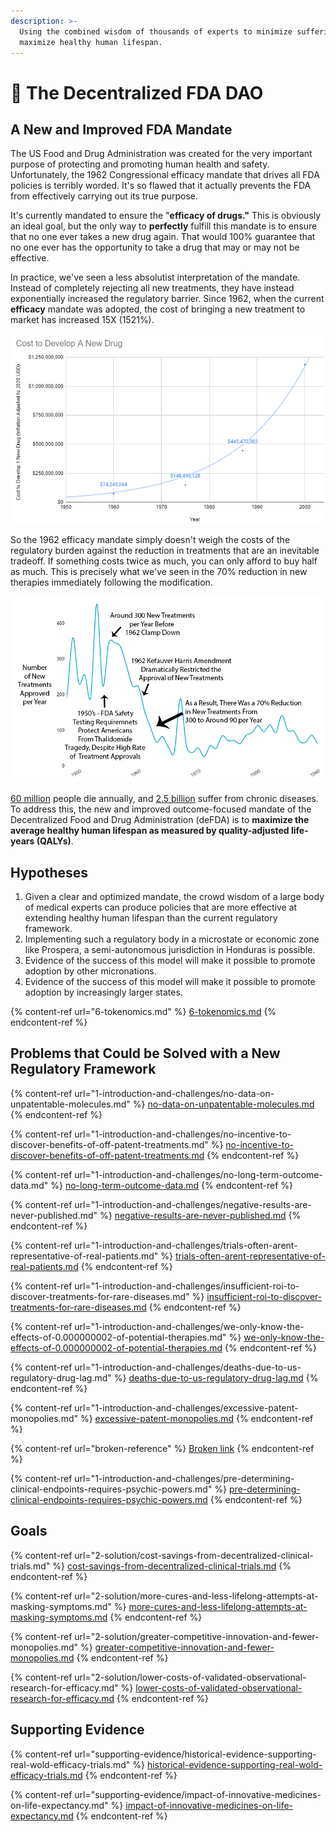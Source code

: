 ```yaml
---
description: >-
  Using the combined wisdom of thousands of experts to minimize suffering and
  maximize healthy human lifespan.
---
```


# 💊 The Decentralized FDA DAO

## A New and Improved FDA Mandate

The US Food and Drug Administration was created for the very important purpose of protecting and promoting human health and safety.  Unfortunately, the 1962 Congressional efficacy mandate that drives all FDA policies is terribly worded.  It's so flawed that it actually prevents the FDA from effectively carrying out its true purpose.&#x20;

It's currently mandated to ensure the "**efficacy of drugs."** This is obviously an ideal goal, but the only way to **perfectly** fulfill this mandate is to ensure that no one ever takes a new drug again.  That would 100% guarantee that no one ever has the opportunity to take a drug that may or may not be effective.&#x20;

In practice, we've seen a less absolutist interpretation of the mandate. Instead of completely rejecting all new treatments, they have instead exponentially increased the regulatory barrier. Since 1962, when the current **efficacy** mandate was adopted, the cost of bringing a new treatment to market has increased 15X (1521%).

![The Average Cost to Bring a New Drug to Market (Including Failures)](.gitbook/assets/cost-to-develop-a-drug-chart.png)



So the 1962 efficacy mandate simply doesn't weigh the costs of the regulatory burden against the reduction in treatments that are an inevitable tradeoff.  If something costs twice as much, you can only afford to buy half as much.  This is precisely what we've seen in the 70% reduction in new therapies immediately following the modification.

![70% reduction in new therapies immediately following the 1962 mandate](.gitbook/assets/new-treatments-per-year-2.png)

[60 million](https://www.theworldcounts.com/populations/world/deaths) people die annually, and [2.5 billion](https://www.ncbi.nlm.nih.gov/pmc/articles/PMC6214883/) suffer from chronic diseases.  To address this, the new and improved outcome-focused mandate of the Decentralized Food and Drug Administration (deFDA) is to **maximize the average healthy human lifespan as measured by quality-adjusted life-years (QALYs)**.

## Hypotheses

1. Given a clear and optimized mandate, the crowd wisdom of a large body of medical experts can produce policies that are more effective at extending healthy human lifespan than the current regulatory framework.
2. Implementing such a regulatory body in a microstate or economic zone like Prospera, a semi-autonomous jurisdiction in Honduras is possible.
3. Evidence of the success of this model will make it possible to promote adoption by other micronations.
4. Evidence of the success of this model will make it possible to promote adoption by increasingly larger states.

{% content-ref url="6-tokenomics.md" %}
[6-tokenomics.md](6-tokenomics.md)
{% endcontent-ref %}

## Problems that Could be Solved with a New Regulatory Framework

{% content-ref url="1-introduction-and-challenges/no-data-on-unpatentable-molecules.md" %}
[no-data-on-unpatentable-molecules.md](1-introduction-and-challenges/no-data-on-unpatentable-molecules.md)
{% endcontent-ref %}

{% content-ref url="1-introduction-and-challenges/no-incentive-to-discover-benefits-of-off-patent-treatments.md" %}
[no-incentive-to-discover-benefits-of-off-patent-treatments.md](1-introduction-and-challenges/no-incentive-to-discover-benefits-of-off-patent-treatments.md)
{% endcontent-ref %}

{% content-ref url="1-introduction-and-challenges/no-long-term-outcome-data.md" %}
[no-long-term-outcome-data.md](1-introduction-and-challenges/no-long-term-outcome-data.md)
{% endcontent-ref %}

{% content-ref url="1-introduction-and-challenges/negative-results-are-never-published.md" %}
[negative-results-are-never-published.md](1-introduction-and-challenges/negative-results-are-never-published.md)
{% endcontent-ref %}

{% content-ref url="1-introduction-and-challenges/trials-often-arent-representative-of-real-patients.md" %}
[trials-often-arent-representative-of-real-patients.md](1-introduction-and-challenges/trials-often-arent-representative-of-real-patients.md)
{% endcontent-ref %}

{% content-ref url="1-introduction-and-challenges/insufficient-roi-to-discover-treatments-for-rare-diseases.md" %}
[insufficient-roi-to-discover-treatments-for-rare-diseases.md](1-introduction-and-challenges/insufficient-roi-to-discover-treatments-for-rare-diseases.md)
{% endcontent-ref %}

{% content-ref url="1-introduction-and-challenges/we-only-know-the-effects-of-0.000000002-of-potential-therapies.md" %}
[we-only-know-the-effects-of-0.000000002-of-potential-therapies.md](1-introduction-and-challenges/we-only-know-the-effects-of-0.000000002-of-potential-therapies.md)
{% endcontent-ref %}

{% content-ref url="1-introduction-and-challenges/deaths-due-to-us-regulatory-drug-lag.md" %}
[deaths-due-to-us-regulatory-drug-lag.md](1-introduction-and-challenges/deaths-due-to-us-regulatory-drug-lag.md)
{% endcontent-ref %}

{% content-ref url="1-introduction-and-challenges/excessive-patent-monopolies.md" %}
[excessive-patent-monopolies.md](1-introduction-and-challenges/excessive-patent-monopolies.md)
{% endcontent-ref %}

{% content-ref url="broken-reference" %}
[Broken link](broken-reference)
{% endcontent-ref %}

{% content-ref url="1-introduction-and-challenges/pre-determining-clinical-endpoints-requires-psychic-powers.md" %}
[pre-determining-clinical-endpoints-requires-psychic-powers.md](1-introduction-and-challenges/pre-determining-clinical-endpoints-requires-psychic-powers.md)
{% endcontent-ref %}

## Goals

{% content-ref url="2-solution/cost-savings-from-decentralized-clinical-trials.md" %}
[cost-savings-from-decentralized-clinical-trials.md](2-solution/cost-savings-from-decentralized-clinical-trials.md)
{% endcontent-ref %}

{% content-ref url="2-solution/more-cures-and-less-lifelong-attempts-at-masking-symptoms.md" %}
[more-cures-and-less-lifelong-attempts-at-masking-symptoms.md](2-solution/more-cures-and-less-lifelong-attempts-at-masking-symptoms.md)
{% endcontent-ref %}

{% content-ref url="2-solution/greater-competitive-innovation-and-fewer-monopolies.md" %}
[greater-competitive-innovation-and-fewer-monopolies.md](2-solution/greater-competitive-innovation-and-fewer-monopolies.md)
{% endcontent-ref %}

{% content-ref url="2-solution/lower-costs-of-validated-observational-research-for-efficacy.md" %}
[lower-costs-of-validated-observational-research-for-efficacy.md](2-solution/lower-costs-of-validated-observational-research-for-efficacy.md)
{% endcontent-ref %}

## Supporting Evidence

{% content-ref url="supporting-evidence/historical-evidence-supporting-real-wold-efficacy-trials.md" %}
[historical-evidence-supporting-real-wold-efficacy-trials.md](supporting-evidence/historical-evidence-supporting-real-wold-efficacy-trials.md)
{% endcontent-ref %}

{% content-ref url="supporting-evidence/impact-of-innovative-medicines-on-life-expectancy.md" %}
[impact-of-innovative-medicines-on-life-expectancy.md](supporting-evidence/impact-of-innovative-medicines-on-life-expectancy.md)
{% endcontent-ref %}
